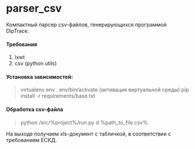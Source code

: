 # parser_csv

Компактный парсер csv-файлов, генерирующихся программой DipTrace.

#### Требования
1) lxwt
2) csv (python utils)

#### Установка зависимостей:
> virtualenv env
> . env/bin/activate (активация виртуальной среды)
> pip install -r requirements/base.txt

#### Обработка csv-файла
> python /src/%project%/run.py d %path_to_file.csv%

На выходе получаем xls-документ с табличкой, в соответствии с требованиям ЕСКД.
